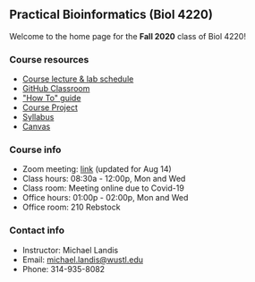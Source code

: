 ## Practical Bioinformatics (Biol 4220)

Welcome to the home page for the **Fall 2020** class of Biol 4220!

### Course resources
* [Course lecture & lab schedule](course_schedule.md)
* [GitHub Classroom](https://classroom.github.com/classrooms/69019055-practical-bioinformatics-f2020)
* ["How To" guide](how_to_guide.md)
* [Course Project](course_project.md)
* [Syllabus](https://docs.google.com/document/d/1TYE10600VUhCyq51_h_9flVUhkCF-IQCE9SnQKRGRGo/edit?usp=sharing)
* [Canvas](https://wustl.instructure.com/courses/54531)

### Course info
* Zoom meeting: [link]() (updated for Aug 14)
* Class hours: 08:30a - 12:00p, Mon and Wed
* Class room: Meeting online due to Covid-19
* Office hours: 01:00p - 02:00p, Mon and Wed
* Office room: 210 Rebstock

### Contact info
* Instructor: Michael Landis
* Email: michael.landis@wustl.edu
* Phone: 314-935-8082

